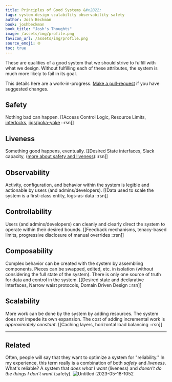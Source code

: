 ```yaml
---
title: Principles of Good Systems &#x2B22;
tags: system-design scalability observability safety
author: Josh Beckman
book: joshbeckman
book_title: "Josh's Thoughts"
image: /assets/img/profile.png
favicon_url: /assets/img/profile.png
source_emoji: 🌐
toc: true
---
```


These are qualities of a good system that we should strive to fulfill with what we design. Without fulfilling each of these attributes, the system is much more likely to fail in its goal.

This details here are a work-in-progress. [Make a pull-request](https://github.com/joshbeckman/notes/blob/master/_posts/2023-02-24-principles-of-system.md) if you have suggested changes.

## Safety

Nothing bad can happen.
[[Access Control Logic, Resource Limits, [interlocks](https://notes.joshbeckman.org/notes/487349097), [jigs/poka-yoke](https://notes.joshbeckman.org/notes/487680878) ::rsn]]

## Liveness

Something good happens, eventually.
[[Desired State interfaces, Slack capacity, ([more about safety and liveness](https://en.m.wikipedia.org/wiki/Safety_and_liveness_properties))::rsn]]

## Observability

Activity, configuration, and behavior within the system is legible and actionable by users (and admins/developers).
[[Data used to scale the system is a first-class entity, logs-as-data ::rsn]]

## Controllability

Users (and admins/developers) can cleanly and clearly direct the system to operate within their desired bounds.
[[Feedback mechanisms, tenacy-based limits, progressive disclosure of manual overrides ::rsn]]

## Composability

Complex behavior can be created with the system by assembling components.
Pieces can be swapped, edited, etc. in isolation (without considering the full state of the system).
There is only one source of truth for data and control in the system.
[[Desired state and declarative interfaces, Narrow waist protocols, Domain Driven Design ::rsn]]

## Scalability

More work can be done by the system by adding resources.
The system does not impede its own expansion.
The cost of adding incremental work is _approximately constant_.
[[Caching layers, horizontal load balancing ::rsn]]

---

## Related

Often, people will say that they want to optimize a system for "reliability."
In my experience, this term really is a combination of both _safety_ and _liveness_.
What's reliable?
A system that _does what I want_ (liveness) and _doesn't do the things I don't want_ (safety).
![Untitled-2023-05-18-1052](https://github.com/joshbeckman/notes/assets/2358584/aaf8ec03-e4ee-4e3c-9a11-ecbb7d654911)
